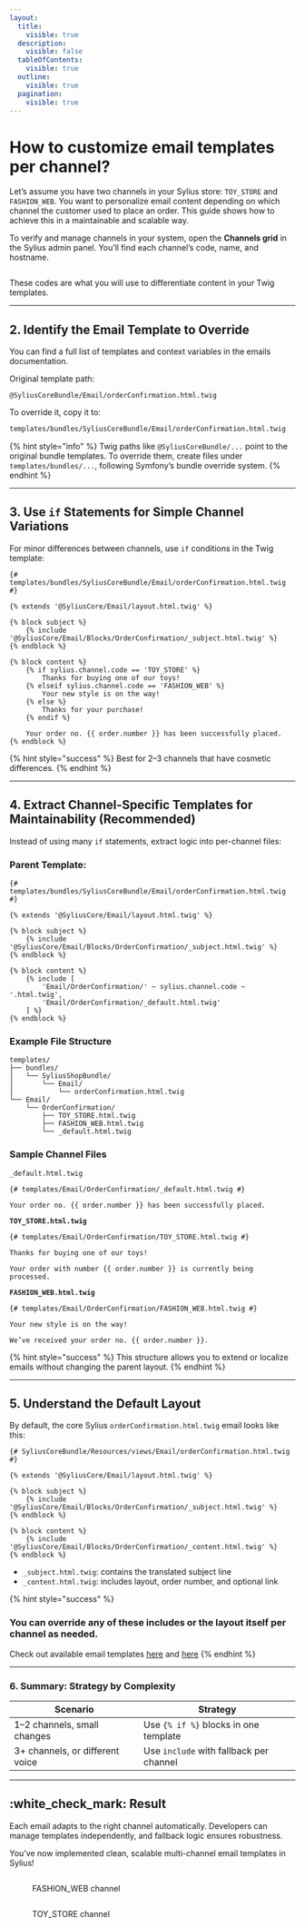 ```yaml
---
layout:
  title:
    visible: true
  description:
    visible: false
  tableOfContents:
    visible: true
  outline:
    visible: true
  pagination:
    visible: true
---
```


# How to customize email templates per channel?

Let’s assume you have two channels in your Sylius store: `TOY_STORE` and `FASHION_WEB`. You want to personalize email content depending on which channel the customer used to place an order. This guide shows how to achieve this in a maintainable and scalable way.

To verify and manage channels in your system, open the **Channels grid** in the Sylius admin panel. You’ll find each channel’s code, name, and hostname.

<figure><img src=".gitbook/assets/image (17).png" alt=""><figcaption></figcaption></figure>

These codes are what you will use to differentiate content in your Twig templates.

***

## 2. Identify the Email Template to Override

You can find a full list of templates and context variables in the emails documentation.

Original template path:

```markup
@SyliusCoreBundle/Email/orderConfirmation.html.twig
```

To override it, copy it to:

```bash
templates/bundles/SyliusCoreBundle/Email/orderConfirmation.html.twig
```

{% hint style="info" %}
Twig paths like `@SyliusCoreBundle/...` point to the original bundle templates. To override them, create files under `templates/bundles/...`, following Symfony’s bundle override system.
{% endhint %}

***

## 3. Use `if` Statements for Simple Channel Variations

For minor differences between channels, use `if` conditions in the Twig template:

```twig
{# templates/bundles/SyliusCoreBundle/Email/orderConfirmation.html.twig #}

{% extends '@SyliusCore/Email/layout.html.twig' %}

{% block subject %}
    {% include '@SyliusCore/Email/Blocks/OrderConfirmation/_subject.html.twig' %}
{% endblock %}

{% block content %}
    {% if sylius.channel.code == 'TOY_STORE' %}
        Thanks for buying one of our toys!
    {% elseif sylius.channel.code == 'FASHION_WEB' %}
        Your new style is on the way!
    {% else %}
        Thanks for your purchase!
    {% endif %}

    Your order no. {{ order.number }} has been successfully placed.
{% endblock %}
```

{% hint style="success" %}
Best for 2–3 channels that have cosmetic differences.
{% endhint %}

***

## 4. Extract Channel-Specific Templates for Maintainability (Recommended)

Instead of using many `if` statements, extract logic into per-channel files:

### Parent Template:

```twig
{# templates/bundles/SyliusCoreBundle/Email/orderConfirmation.html.twig #}

{% extends '@SyliusCore/Email/layout.html.twig' %}

{% block subject %}
    {% include '@SyliusCore/Email/Blocks/OrderConfirmation/_subject.html.twig' %}
{% endblock %}

{% block content %}
    {% include [
        'Email/OrderConfirmation/' ~ sylius.channel.code ~ '.html.twig',
        'Email/OrderConfirmation/_default.html.twig'
    ] %}
{% endblock %}
```

### Example File Structure

```
templates/
├── bundles/
│   └── SyliusShopBundle/
│       └── Email/
│           └── orderConfirmation.html.twig
└── Email/
    └── OrderConfirmation/
        ├── TOY_STORE.html.twig
        ├── FASHION_WEB.html.twig
        └── _default.html.twig
```

### Sample Channel Files

`_default.html.twig`

```twig
{# templates/Email/OrderConfirmation/_default.html.twig #}

Your order no. {{ order.number }} has been successfully placed.
```

**`TOY_STORE.html.twig`**

```twig
{# templates/Email/OrderConfirmation/TOY_STORE.html.twig #}

Thanks for buying one of our toys!

Your order with number {{ order.number }} is currently being processed.
```

**`FASHION_WEB.html.twig`**

```twig
{# templates/Email/OrderConfirmation/FASHION_WEB.html.twig #}

Your new style is on the way!

We’ve received your order no. {{ order.number }}.
```

{% hint style="success" %}
This structure allows you to extend or localize emails without changing the parent layout.
{% endhint %}

***

## 5. Understand the Default Layout

By default, the core Sylius `orderConfirmation.html.twig` email looks like this:

```twig
{# SyliusCoreBundle/Resources/views/Email/orderConfirmation.html.twig #}

{% extends '@SyliusCore/Email/layout.html.twig' %}

{% block subject %}
    {% include '@SyliusCore/Email/Blocks/OrderConfirmation/_subject.html.twig' %}
{% endblock %}

{% block content %}
    {% include '@SyliusCore/Email/Blocks/OrderConfirmation/_content.html.twig' %}
{% endblock %}
```

* `_subject.html.twig`: contains the translated subject line
* `_content.html.twig`: includes layout, order number, and optional link

{% hint style="success" %}
### You can override any of these includes or the layout itself per channel as needed.

Check out available email templates [here](https://github.com/Sylius/Sylius/tree/v2.1.2/src/Sylius/Bundle/ShopBundle/templates/email) and [here](https://github.com/Sylius/Sylius/tree/2.1/src/Sylius/Bundle/CoreBundle/Resources/views/Email)
{% endhint %}

***

### 6. Summary: Strategy by Complexity

| Scenario                        | Strategy                                |
| ------------------------------- | --------------------------------------- |
| 1–2 channels, small changes     | Use `{% if %}` blocks in one template   |
| 3+ channels, or different voice | Use `include` with fallback per channel |

***

## :white\_check\_mark: Result

Each email adapts to the right channel automatically. Developers can manage templates independently, and fallback logic ensures robustness.

You’ve now implemented clean, scalable multi-channel email templates in Sylius!

<figure><img src=".gitbook/assets/image (18).png" alt=""><figcaption><p>FASHION_WEB channel</p></figcaption></figure>

<figure><img src=".gitbook/assets/image (19).png" alt=""><figcaption><p>TOY_STORE channel</p></figcaption></figure>
